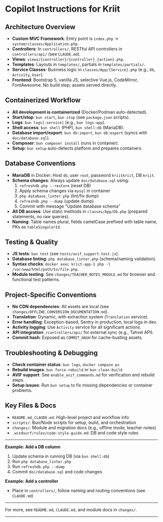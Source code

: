 # Copilot Instructions for Kriit

## Architecture Overview

- **Custom MVC Framework**: Entry point is `index.php` → `system/classes/Application.php`.
- **Controllers**: In `controllers/`, RESTful API controllers in `controllers/api/` (see `CLAUDE.md`).
- **Views**: `views/{controller}/{controller}_{action}.php`.
- **Templates**: Layouts in `templates/`, partials in `templates/partials/`.
- **Service Classes**: Business logic in `classes/App/{Service}.php` (e.g., `Db`, `Activity`, `User`).
- **Frontend**: Bootstrap 5, vanilla JS, selective Vue.js, CodeMirror, FontAwesome. No build step; assets served directly.

## Containerized Workflow

- **All development is containerized** (Docker/Podman auto-detected).
- **Start/stop**: `bun start`, `bun stop` (see `package.json` scripts).
- **Logs**: `bun logs[:service]` (e.g., `bun logs:app`).
- **Shell access**: `bun shell` (PHP), `bun shell:db` (MariaDB).
- **Database import/export**: `bun db:import`, `bun db:export` (syncs with `doc/database.sql`).
- **Composer**: `bun composer install` (runs in container).
- **Setup**: `bun setup` auto-detects platform and prepares containers.

## Database Conventions

- **MariaDB** in Docker: Host `db`, user `root`, password `kriitkriit`, DB `kriit`.
- **Schema changes**: Always update `doc/database.sql` using:
  1. `refreshdb.php --restore` (reset DB)
  2. Apply schema changes via `mysql` in container
  3. `php database_linter.php` (lint/fix dump)
  4. `refreshdb.php --dump` (update dump)
  5. Commit with message "Update database schema"
- **All DB access**: Use static methods in `classes/App/Db.php` (prepared statements, no raw queries).
- **Naming**: Table names plural, fields camelCase prefixed with table name, PKs as `tableSingularId`.

## Testing & Quality

- **JS tests**: `bun test` (see `tests/avif_support.test.js`).
- **Database linting**: `php database_linter.php` (schema/naming validation).
- **Syntax checks**: `docker exec kriit-app-1 php -l /var/www/html/path/to/file.php`.
- **Module testing**: See `changes/TEACHER_NOTES_MODULE.md` for browser and functional test patterns.

## Project-Specific Conventions

- **No CDN dependencies**: All assets are local (see `changes/OFFLINE_CONVERSION_DOCUMENTATION.md`).
- **Translation**: Dynamic, with extraction system (`Translation` service).
- **Error handling**: Exception-based, Sentry in production, local logs in dev.
- **Activity logging**: Use `Activity` service for all significant actions.
- **API integration**: `/controllers/api/` for external sync (e.g., Tahvel API).
- **Commit hash**: Exposed as `COMMIT_HASH` for cache-busting assets.

## Troubleshooting & Debugging

- **Check container status**: `bun logs`, `docker compose ps`
- **Rebuild images**: `bun force-rebuild` or `bun clean-build`
- **AVIF support**: See `enable_avif_commands.md` for verification and rebuild steps.
- **Setup issues**: Run `bun setup` to fix missing dependencies or container problems.

## Key Files & Docs

- `README.md`, `CLAUDE.md`: High-level project and workflow info
- `scripts/`: Bun/Node scripts for setup, build, and orchestration
- `changes/`: Module and migration docs (e.g., offline mode, teacher notes)
- `.windsurf/rules/code-style-guide.md`: DB and code style rules

---

**Example: Add a DB column**

1. Update schema in running DB (via `bun shell:db`)
2. Run `php database_linter.php`
3. Run `refreshdb.php --dump`
4. Commit `doc/database.sql` and code changes

**Example: Add a controller**

- Place in `controllers/`, follow naming and routing conventions (see `CLAUDE.md`)

---

For more, see `README.md`, `CLAUDE.md`, and module docs in `changes/`.

---